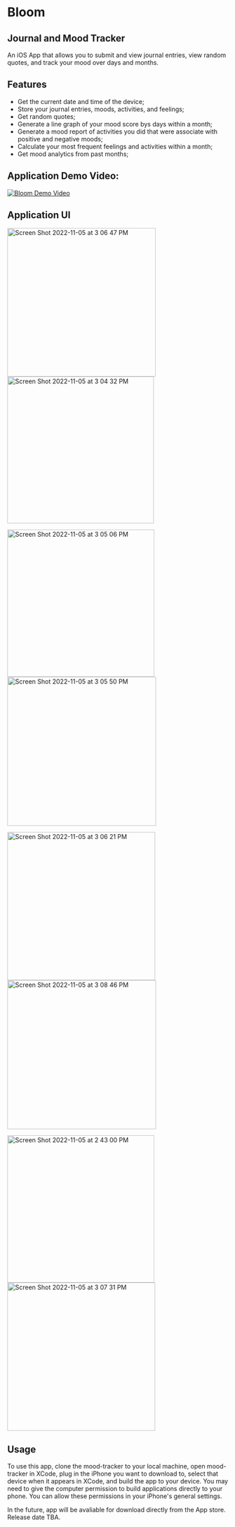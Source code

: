 # Bloom 
## Journal and Mood Tracker 

An iOS App that allows you to submit and view journal entries, view random quotes, and track your mood over days and months.
## Features

* Get the current date and time of the device;
* Store your journal entries, moods, activities, and feelings;
* Get random quotes;
* Generate a line graph of your mood score bys days within a month;
* Generate a mood report of activities you did that were associate with positive and negative moods;
* Calculate your most frequent feelings and activities within a month;
* Get mood analytics from past months;

## Application Demo Video:

[![Bloom Demo Video](https://img.youtube.com/vi/9zQIex20xu4/0.jpg)](https://www.youtube.com/watch?v=9zQIex20xu4)

## Application UI 

<p align="left">
<img width="338" alt="Screen Shot 2022-11-05 at 3 06 47 PM" src="https://user-images.githubusercontent.com/75597057/200139236-b1d77879-4166-4263-9c6e-9a722477916b.png">
<img width="334" alt="Screen Shot 2022-11-05 at 3 04 32 PM" src="https://user-images.githubusercontent.com/75597057/200139067-ac7cc341-0afc-4f42-99bd-9132418b9149.png">
</p>

<p align="left">
<img width="335" alt="Screen Shot 2022-11-05 at 3 05 06 PM" src="https://user-images.githubusercontent.com/75597057/200139071-686f4bee-6789-4e6b-af8e-a5bb2dff9475.png">
<img width="339" alt="Screen Shot 2022-11-05 at 3 05 50 PM" src="https://user-images.githubusercontent.com/75597057/200139073-09037df0-99f4-49f0-bb0d-d79c25f000e1.png">
</p>

<p align="left">
<img width="337" alt="Screen Shot 2022-11-05 at 3 06 21 PM" src="https://user-images.githubusercontent.com/75597057/200139076-75176002-ad9e-4142-aacf-fe7441d4a1e0.png">
<img width="339" alt="Screen Shot 2022-11-05 at 3 08 46 PM" src="https://user-images.githubusercontent.com/75597057/200139080-430561d7-bc33-4805-ac3d-efc24bdadffa.png">
</p>

<p align="left">
<img width="335" alt="Screen Shot 2022-11-05 at 2 43 00 PM" src="https://user-images.githubusercontent.com/75597057/200138155-fe172bc8-0b39-4c18-b221-c68e41daf9d6.png">
<img width="337" alt="Screen Shot 2022-11-05 at 3 07 31 PM" src="https://user-images.githubusercontent.com/75597057/200139063-615ad854-46be-4e51-9d2d-429254f906f4.png">
</p>





## Usage

To use this app, clone the mood-tracker to your local machine, open mood-tracker in XCode, plug in the iPhone you want to download to, select that device when it appears in XCode, and build the app to your device.
You may need to give the computer permission to build applications directly to your phone. You can allow these permissions in your iPhone's general settings.

In the future, app will be avaliable for download directly from the App store. Release date TBA.
